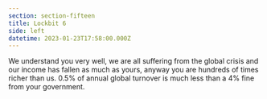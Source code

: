 ```yaml
---
section: section-fifteen
title: Lockbit 6
side: left
datetime: 2023-01-23T17:58:00.000Z
---
```

We understand you very well, we are all suffering from the global crisis and our income has fallen as much as yours, anyway you are hundreds of times richer than us. 0.5% of annual global turnover is much less than a 4% fine from your government.
